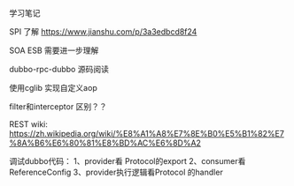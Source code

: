 学习笔记

SPI 了解 https://www.jianshu.com/p/3a3edbcd8f24

SOA ESB 需要进一步理解

dubbo-rpc-dubbo 源码阅读

使用cglib 实现自定义aop

filter和interceptor 区别？？

REST wiki: https://zh.wikipedia.org/wiki/%E8%A1%A8%E7%8E%B0%E5%B1%82%E7%8A%B6%E6%80%81%E8%BD%AC%E6%8D%A2


 
调试dubbo代码：
1、provider看 Protocol的export
2、consumer看ReferenceConfig
3、provider执行逻辑看Protocol 的handler


